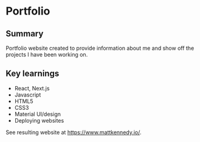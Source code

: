 # Portfolio

## Summary

Portfolio website created to provide information about me and show off the projects I have been working on.

## Key learnings

 - React, Next.js
 - Javascript
 - HTML5
 - CSS3
 - Material UI/design
 - Deploying websites

See resulting website at https://www.mattkennedy.io/.
